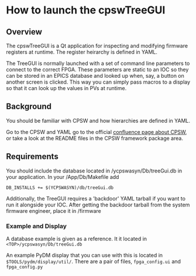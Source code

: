 # How to launch the cpswTreeGUI

## Overview

The cpswTreeGUI is a Qt application for inspecting and modifying firmware registers at runtime. The register heirarchy is defined in YAML.

The TreeGUI is normally launched with a set of command line parameters to connect to the correct FPGA. These parameters are static to an IOC so they can be stored in an EPICS database and looked up when, say, a button on another screen is clicked. This way you can simply pass macros to a display so that it can look up the values in PVs at runtime.

## Background

You should be familiar with CPSW and how hierarchies are defined in YAML.

Go to the CPSW and YAML go to the official [confluence page about CPSW](https://confluence.slac.stanford.edu/display/ppareg/CPSW%3A+HowTo+User+Guide), or take a look at the README files in the CPSW framework package area.


## Requirements

You should include the database located in <TOP>/ycpswasyn/Db/treeGui.db in your application. In your <TOP>/<Name>App/Db/Makefile add

`DB_INSTALLS += $(YCPSWASYN)/db/treeGui.db`

Additionally, the TreeGUI requires a 'backdoor' YAML tarball if you want to run it alongside your IOC. After getting the backdoor tarball from the system firmware engineer, place it in <TOP>/firmware

### Example and Display

A database example is given as a reference. It it located in `<TOP>/ycpswasyn/Db/treeGui.db`

An example PyDM display that you can use with this is located in `$TOOLS/pydm/display/util/`. There are a pair of files, `fpga_config.ui` and `fpga_config.py`
